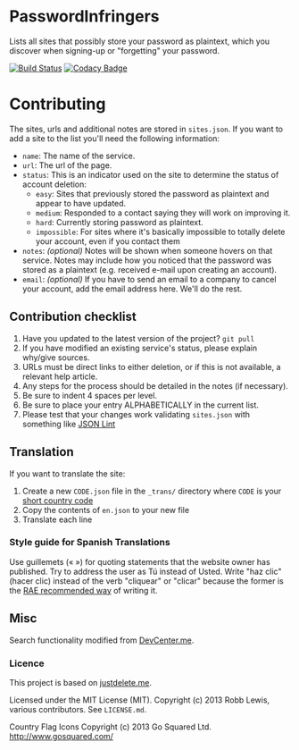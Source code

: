 PasswordInfringers
=============

Lists all sites that possibly store your password as plaintext, which you discover when signing-up or "forgetting" your password.

[![Build Status](https://travis-ci.org/tupaschoal/PasswordInfringers.svg?branch=master)](https://travis-ci.org/tupaschoal/PasswordInfringers)
[![Codacy Badge](https://api.codacy.com/project/badge/Grade/0018a50870fb4f15b677ea983207823e)](https://www.codacy.com/app/tupaschoal/PasswordInfringers?utm_source=github.com&amp;utm_medium=referral&amp;utm_content=tupaschoal/PasswordInfringers&amp;utm_campaign=Badge_Grade)

# Contributing

The sites, urls and additional notes are stored in `sites.json`. If you want to add a site to the list you'll need the following information:

- `name`: The name of the service.
- `url`: The url of the page.
- `status`: This is an indicator used on the site to determine the status of account deletion:
    - `easy`: Sites that previously stored the password as plaintext and appear to have updated.
    - `medium`: Responded to a contact saying they will work on improving it.
    - `hard`: Currently storing password as plaintext.
    - `impossible`: For sites where it's basically impossible to totally delete your account, even if you contact them
- `notes`: *(optional)* Notes will be shown when someone hovers on that service. Notes may include how you noticed that the password was stored as a plaintext (e.g. received e-mail upon creating an account).
- `email`: *(optional)* If you have to send an email to a company to cancel your account, add the email address here. We'll do the rest.

## Contribution checklist

1. Have you updated to the latest version of the project? `git pull`
2. If you have modified an existing service's status, please explain why/give sources.
3. URLs must be direct links to either deletion, or if this is not available, a relevant help article.
4. Any steps for the process should be detailed in the notes (if necessary).
5. Be sure to indent 4 spaces per level.
6. Be sure to place your entry ALPHABETICALLY in the current list.
7. Please test that your changes work validating `sites.json` with something like [JSON Lint](http://jsonlint.com/)

## Translation

If you want to translate the site:

1. Create a new `CODE.json` file in the `_trans/` directory where `CODE` is your [short country code](https://en.wikipedia.org/wiki/Country_code)
2. Copy the contents of `en.json` to your new file
3. Translate each line

### Style guide for Spanish Translations

Use guillemets (« ») for quoting statements that the website owner has published. Try to address the user as Tú instead of Usted. Write "haz clic" (hacer clic) instead of the verb "cliquear" or "clicar" because the former is the [RAE recommended way](http://lema.rae.es/dpd/srv/search?key=clic) of writing it.

## Misc

Search functionality modified from [DevCenter.me](https://github.com/stevestreza/DevCenter.me).

### Licence

This project is based on [justdelete.me](https://github.com/justdeleteme/justdelete.me).

Licensed under the MIT License (MIT).
Copyright (c) 2013 Robb Lewis, various contributors.
See `LICENSE.md`.

Country Flag Icons Copyright (c) 2013 Go Squared Ltd. http://www.gosquared.com/
